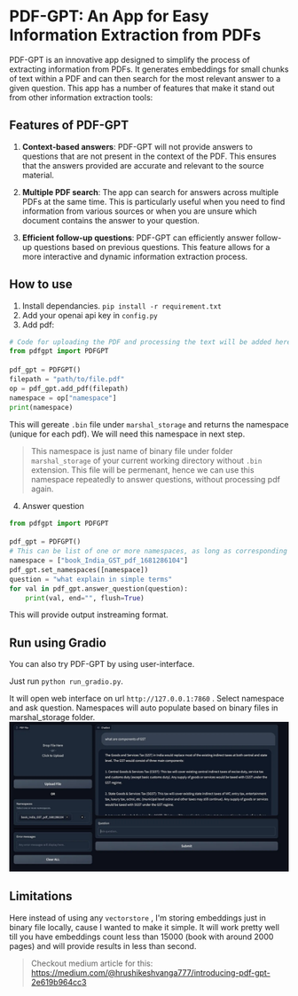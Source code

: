 # PDF-GPT: An App for Easy Information Extraction from PDFs
PDF-GPT is an innovative app designed to simplify the process of extracting information from PDFs. It generates embeddings for small chunks of text within a PDF and can then search for the most relevant answer to a given question. This app has a number of features that make it stand out from other information extraction tools:

## Features of PDF-GPT

1. **Context-based answers**: PDF-GPT will not provide answers to questions that are not present in the context of the PDF. This ensures that the answers provided are accurate and relevant to the source material.

2. **Multiple PDF search**: The app can search for answers across multiple PDFs at the same time. This is particularly useful when you need to find information from various sources or when you are unsure which document contains the answer to your question.

3. **Efficient follow-up questions**: PDF-GPT can efficiently answer follow-up questions based on previous questions. This feature allows for a more interactive and dynamic information extraction process.

## How to use

1. Install dependancies. `pip install -r requirement.txt`
2. Add your openai api key in `config.py`
3. Add pdf:
```python
# Code for uploading the PDF and processing the text will be added here.
from pdfgpt import PDFGPT

pdf_gpt = PDFGPT()
filepath = "path/to/file.pdf"
op = pdf_gpt.add_pdf(filepath)
namespace = op["namespace"]
print(namespace)
```
This will gereate `.bin` file under `marshal_storage` and returns the namespace (unique for each pdf). We will need this namespace in next step.
> This namespace is just name of binary file under folder `marshal_storage` of your current working directory without `.bin` extension.
 This file will be permenant, hence we can use this namespace repeatedly to answer questions, without processing pdf again.
4. Answer question
```python
from pdfgpt import PDFGPT

pdf_gpt = PDFGPT()
# This can be list of one or more namespaces, as long as corresponding .bin file present in marshal_storage folder
namespace = ["book_India_GST_pdf_1681286104"]
pdf_gpt.set_namespaces([namespace])
question = "what explain in simple terms"
for val in pdf_gpt.answer_question(question):
    print(val, end="", flush=True)
```
This will provide output instreaming format.

## Run using Gradio
You can also try PDF-GPT by using user-interface.

Just run `python run_gradio.py`.

It will open web interface on url `http://127.0.0.1:7860` . Select namespace and ask question. Namespaces will auto populate based on binary files in marshal_storage folder.
![UI using Gradio](imgs/gradio.png)

## Limitations
Here instead of using any `vectorstore` , I'm storing embeddings just in binary file locally, cause I wanted to make it simple. 
It will work pretty well till you have embeddings count less than 15000 (book with around 2000 pages) and will provide results in less than second.

>Checkout medium article for this: https://medium.com/@hrushikeshvanga777/introducing-pdf-gpt-2e619b964cc3
